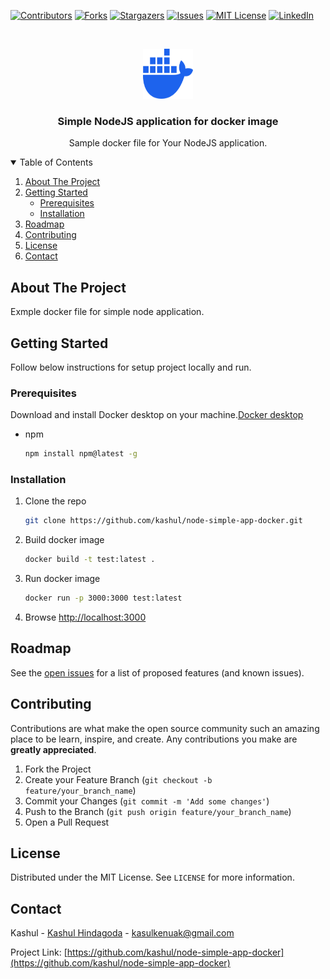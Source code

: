 
[![Contributors][contributors-shield]][contributors-url]
[![Forks][forks-shield]][forks-url]
[![Stargazers][stars-shield]][stars-url]
[![Issues][issues-shield]][issues-url]
[![MIT License][license-shield]][license-url]
[![LinkedIn][linkedin-shield]][linkedin-url]



<!-- PROJECT LOGO -->
<br />
<p align="center">
  <a href="https://github.com/kashul/node-simple-app-docker">
    <img src="images/docker.png" alt="Logo" width="80" height="80">
  </a>

  <h3 align="center">Simple NodeJS application for docker image
</h3>

  <p align="center">
    Sample docker file for Your NodeJS application.
  </p>
</p>



<!-- TABLE OF CONTENTS -->
<details open="open">
  <summary>Table of Contents</summary>
  <ol>
    <li>
      <a href="#about-the-project">About The Project</a>
    </li>
    <li>
      <a href="#getting-started">Getting Started</a>
      <ul>
        <li><a href="#prerequisites">Prerequisites</a></li>
        <li><a href="#installation">Installation</a></li>
      </ul>
    </li>
    <li><a href="#roadmap">Roadmap</a></li>
    <li><a href="#contributing">Contributing</a></li>
    <li><a href="#license">License</a></li>
    <li><a href="#contact">Contact</a></li>
  </ol>
</details>



<!-- ABOUT THE PROJECT -->
## About The Project

Exmple docker file for simple node application.





<!-- GETTING STARTED -->
## Getting Started

Follow below instructions for setup project locally and run.

### Prerequisites

Download and install Docker desktop on your machine.[Docker desktop](https://www.docker.com/products/docker-desktop/)
* npm
  ```sh
  npm install npm@latest -g
  ```

### Installation


1. Clone the repo
   ```sh
   git clone https://github.com/kashul/node-simple-app-docker.git
   ```
2. Build docker image
   ```sh
   docker build -t test:latest .
   ```
3. Run docker image
   ```sh
   docker run -p 3000:3000 test:latest
   ```
4. Browse [http://localhost:3000](http://localhost:3000)







<!-- ROADMAP -->
## Roadmap

See the [open issues](https://github.com/kashul/node-simple-app-docker/issues) for a list of proposed features (and known issues).



<!-- CONTRIBUTING -->
## Contributing

Contributions are what make the open source community such an amazing place to be learn, inspire, and create. Any contributions you make are **greatly appreciated**.

1. Fork the Project
2. Create your Feature Branch (`git checkout -b feature/your_branch_name`)
3. Commit your Changes (`git commit -m 'Add some changes'`)
4. Push to the Branch (`git push origin feature/your_branch_name`)
5. Open a Pull Request



<!-- LICENSE -->
## License

Distributed under the MIT License. See `LICENSE` for more information.



<!-- CONTACT -->
## Contact

Kashul - [Kashul Hindagoda](https://www.linkedin.com/in/kashul-hindagoda/) - kasulkenuak@gmail.com

Project Link: [https://github.com/kashul/node-simple-app-docker](https://github.com/kashul/node-simple-app-docker)









<!-- MARKDOWN LINKS & IMAGES -->
<!-- https://www.markdownguide.org/basic-syntax/#reference-style-links -->
[contributors-shield]: https://img.shields.io/github/contributors/othneildrew/Best-README-Template.svg?style=for-the-badge
[contributors-url]: https://github.com/kashul/node-simple-app-docker/graphs/contributors
[forks-shield]: https://img.shields.io/github/forks/othneildrew/Best-README-Template.svg?style=for-the-badge
[forks-url]: https://github.com/kashul/node-simple-app-docker/network/members
[stars-shield]: https://img.shields.io/github/stars/othneildrew/Best-README-Template.svg?style=for-the-badge
[stars-url]: https://github.com/kashul/node-simple-app-docker/stargazers
[issues-shield]: https://img.shields.io/github/issues/othneildrew/Best-README-Template.svg?style=for-the-badge
[issues-url]: https://github.com/kashul/node-simple-app-docker/issues
[license-shield]: https://img.shields.io/github/license/othneildrew/Best-README-Template.svg?style=for-the-badge
[license-url]: https://github.com/kashul/node-simple-app-docker/blob/master/LICENSE.txt
[linkedin-shield]: https://img.shields.io/badge/-LinkedIn-black.svg?style=for-the-badge&logo=linkedin&colorB=555
[linkedin-url]: https://github.com/kashul
[product-screenshot]: images/screenshot.png
